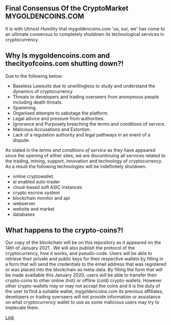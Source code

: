 ## Final Consensus Of the CryptoMarket MYGOLDENCOINS.COM

It is with Utmost Humility that mygoldencoins.com 'us, our, we' has come to an ultimate consensus to completely shutdown its technological services in cryptocurrency.


## Why Is mygoldencoins.com and thecityofcoins.com shutting down?!

Due to the following below:
  - Baseless Lawsuits due to unwillingless to study and understand the dynamics of cryptocurrency
  - Threats to developers and trading overseers from anonymous people including death threats.
  - Spamming.
  - Organised attempts to sabotage the platform.
  - Legal advice and pressure from authorities.
  - Ignorance and Purposely breaching the terms and conditions of service.
  - Malicious Accusations and Extortion.
  - Lack of a regulation authority and legal pathways in an event of a dispute.
  
As stated in the *terms and conditions of service* as they have appeared since the opening of either sites, we are discontinuing all services related to the trading, mining, support, innovation and technology of cryptocurrency. As a result the following technologies will be indefinitely shutdown.
  - online cryptowallet.
  - ai enabled auto-trader
  - cloud-based soft ASIC instances
  - crypto escrow system
  - blockchain monitor and api
  - webserver
  - website and market
  - databases
  
## What happens to the crypto-coins?!
Our copy of the blockchain will be on this repository as it appeared on the 14th of January 2021 . We will also publish the protocol of the cryptocurrency, how it works, and pseudo-code. Users will be able to retrieve their private and public keys for their respective wallets by filling in a form that will send the credentials to the email address that was registered or was placed into the blockchain as meta-data. By filling the form that will be made availlable this January 2020, users will be able to transfer their crypto-coins to other online (hot) or offline (cold) crypto-wallets. However other crypto-wallets may or may not accept the coins and it is the duty of the user to find a suitable wallet, mygoldencoins.com its previous affiliates, developers or trading overseers will not provide information or assistance on what cryptocurrency wallet to use as some malicious users may try to implecate them.

  

[Link](url)
